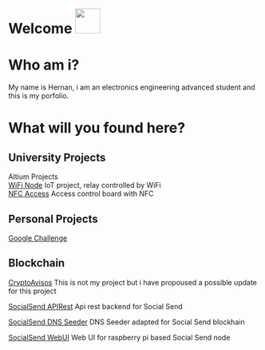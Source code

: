 # Welcome <img src="https://media.giphy.com/media/mGcNjsfWAjY5AEZNw6/giphy.gif" width="50">

# Who am i?

My name is Hernan, i am an electronics engineering advanced student and this is my porfolio.

# What will you found here?

## University Projects

Altium Projects  </br>
[WiFi Node](https://github.com/hernss/IDCI_WiFiNode) IoT project, relay controlled by WiFi </br>
[NFC Access](https://github.com/hernss/IDCI_NFC_Access) Access control board with NFC</br>

## Personal Projects

[Google Challenge](https://github.com/hernss/GoogleChallenge)

## Blockchain

[CryptoAvisos](https://github.com/hernss/CryptoAvisosV1) This is not my project but i have propoused a possible update for this project </br>

[SocialSend APIRest](https://github.com/hernss/SocialSendApiRest) Api rest backend for Social Send </br>

[SocialSend DNS Seeder](https://github.com/hernss/dns_seeder) DNS Seeder adapted for Social Send blockhain </br>

[SocialSend WebUI](https://github.com/hernss/SendPi) Web UI for raspberry pi based Social Send node </br>

